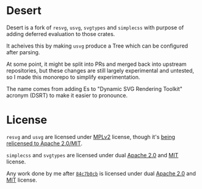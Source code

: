 # Desert

Desert is a fork of `resvg`, `usvg`, `svgtypes` and `simplecss` with purpose of
adding deferred evaluation to those crates.

It acheives this by making `usvg` produce a Tree which can be configured after
parsing.

At some point, it might be split into PRs and merged back into upstream
repositories, but these changes are still largely experimental and untested, so
I made this monorepo to simplify experimentation.

The name comes from adding Es to "Dynamic SVG Rendering Toolkit" acronym (DSRT)
to make it easier to pronounce.

# License

`resvg` and `usvg` are licensed under [MPLv2](./LICENSE-MPL)
license, though it's [being relicensed to Apache 2.0/MIT](https://github.com/linebender/resvg/issues/838).

`simplecss` and `svgtypes` are licensed under dual
[Apache 2.0](./crates/svgtypes/LICENSE-APACHE) and [MIT](./crates/svgtypes/LICENSE-MIT)
license.

Any work done by me after
[`84c7b0cb`](https://github.com/Caellian/desert/commit/84c7b0cbe1e9e643737d6a2aafd9720ee6958642)
is licensed under dual [Apache 2.0](./LICENSE-APACHE) and [MIT](./LICENSE-MIT)
license.
